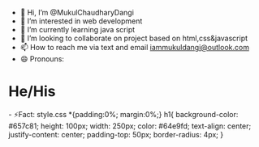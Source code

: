 - 👋 Hi, I’m @MukulChaudharyDangi
- 👀 I’m interested in web development
- 🌱 I’m currently learning java script
- 💞️ I’m looking to collaborate on project based on html,css&javascript
- 📫 How to reach me via text and email iammukuldangi@outlook.com
- 😄 Pronouns:<!DOCTYPE html>
<html lang="en">

<head>
    <meta charset="UTF-8">
    <meta name="viewport" content="width=device-width, initial-scale=1.0">
    <title>Pronouns</title>
  <link rel="stylesheet" href="style.css">
  <body>
    <main>
      <h1>
        He/His
      </h1>
    </main>
  </body>
- ⚡Fact: style.css
*{padding:0%;
margin:0%;}
h1{
    background-color: #657c81;
    height: 100px;
    width: 250px;
    color: #64e9fd;
    text-align: center;
    justify-content: center;
    padding-top: 50px;
    border-radius: 4px;
}




<!---
MukulChaudharyDangi/MukulChaudharyDangi is a ✨ special ✨ repository because its `README.md` (this file) appears on your GitHub profile.
You can click the Preview link to take a look at your changes.
--->
